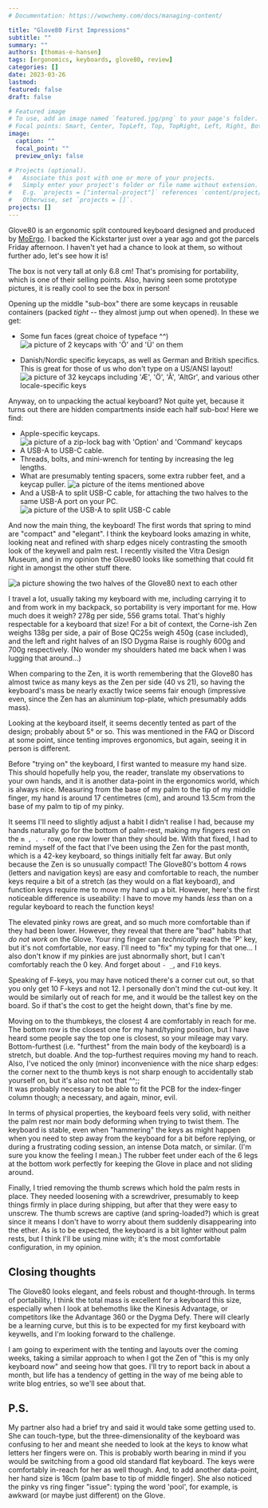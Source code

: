 ```yaml
---
# Documentation: https://wowchemy.com/docs/managing-content/

title: "Glove80 First Impressions"
subtitle: ""
summary: ""
authors: [thomas-e-hansen]
tags: [ergonomics, keyboards, glove80, review]
categories: []
date: 2023-03-26
lastmod:
featured: false
draft: false

# Featured image
# To use, add an image named `featured.jpg/png` to your page's folder.
# Focal points: Smart, Center, TopLeft, Top, TopRight, Left, Right, BottomLeft, Bottom, BottomRight.
image:
  caption: ""
  focal_point: ""
  preview_only: false

# Projects (optional).
#   Associate this post with one or more of your projects.
#   Simply enter your project's folder or file name without extension.
#   E.g. `projects = ["internal-project"]` references `content/project/deep-learning/index.md`.
#   Otherwise, set `projects = []`.
projects: []
---
```


Glove80 is an ergonomic split contoured keyboard designed and produced by
[MoErgo](https://moergo.com).
I backed the Kickstarter just over a year ago and got the parcels Friday
afternoon. I haven't yet had a chance to look at them, so without further ado,
let's see how it is!

The box is not very tall at only 6.8 cm! That's promising for portability, which
is one of their selling points. Also, having seen some prototype pictures, it is
really cool to see the box in person!

Opening up the middle "sub-box" there are some keycaps in reusable containers
(packed _tight_ -- they almost jump out when opened). In these we get:
  * Some fun faces (great choice of typeface ^^)
      ![a picture of 2 keycaps with 'Ö' and 'Ü' on them](TODO)

  * Danish/Nordic specific keycaps, as well as German and British specifics.
      This is great for those of us who don't type on a US/ANSI layout!
      ![a picture of 32 keycaps including 'Æ', 'Ö', 'Å', 'AltGr', and various other locale-specific keys](TODO)

Anyway, on to unpacking the actual keyboard? Not quite yet, because it turns out
there are hidden compartments inside each half sub-box! Here we find:
  * Apple-specific keycaps.
      ![a picture of a zip-lock bag with 'Option' and 'Command' keycaps](TODO)
  * A USB-A to USB-C cable.
  * Threads, bolts, and mini-wrench for tenting by increasing the leg lengths.
  * What are presumably tenting spacers, some extra rubber feet, and a keycap
    puller.
      ![a picture of the items mentioned above](TODO)
  * And a USB-A to split USB-C cable, for attaching the two halves to the same
      USB-A port on your PC.
      ![a picture of the USB-A to split USB-C cable](TODO)

And now the main thing, the keyboard! The first words that spring to mind are
"compact" and "elegant". I think the keyboard looks amazing in white, looking
neat and refined with sharp edges nicely contrasting the smooth look of the
keywell and palm rest. I recently visited the Vitra Design Museum, and in my
opinion the Glove80 looks like something that could fit right in amongst the
other stuff there.

![a picture showing the two halves of the Glove80 next to each other](TODO)

I travel a lot, usually taking my keyboard with me, including carrying it to and
from work in my backpack, so portability is very important for me. How much does
it weigh? 278g per side, 556 grams total. That's highly respectable for a
keyboard that size! For a bit of context, the Corne-ish Zen weighs 138g per
side, a pair of Bose QC25s weigh 450g (case included), and the left and right
halves of an ISO Dygma Raise is roughly 600g and 700g respectively. (No wonder
my shoulders hated me back when I was lugging that around...)

When comparing to the Zen, it is worth remembering that the Glove80 has almost
twice as many keys as the Zen per side (40 vs 21), so having the keyboard's mass
be nearly exactly twice seems fair enough (impressive even, since the Zen has an
aluminium top-plate, which presumably adds mass).

Looking at the keyboard itself, it seems decently tented as part of the design;
probably about 5° or so. This was mentioned in the FAQ or Discord at some point,
since tenting improves ergonomics, but again, seeing it in person is different.

Before "trying on" the keyboard, I first wanted to measure my hand size. This
should hopefully help you, the reader, translate my observations to your own
hands, and it is another data-point in the ergonomics world, which is always
nice. Measuring from the base of my palm to the tip of my middle finger, my hand
is around 17 centimetres (cm), and around 13.5cm from the base of my palm to tip
of my pinky.

It seems I'll need to slightly adjust a habit I didn't realise I had, because my
hands naturally go for the bottom of palm-rest, making my fingers rest on the
`m , . -` row, one row lower than they should be. With that fixed, I had to
remind myself of the fact that I've been using the Zen for the past month, which
is a 42-key keyboard, so things initially felt far away. But only because the
Zen is so unusually compact! The Glove80's bottom 4 rows (letters and navigation
keys) are easy and comfortable to reach, the number keys require a bit of a
stretch (as they would on a flat keyboard), and function keys require me to move
my hand up a bit. However, here's the first noticeable difference is useability:
I have to move my hands _less_ than on a regular keyboard to reach the function
keys!

The elevated pinky rows are great, and so much more comfortable than if they had
been lower. However, they reveal that there are "bad" habits that _do not work_
on the Glove. Your ring finger can _technically_ reach the 'P' key, but it's not
comfortable, nor easy. I'll need to "fix" my typing for that one... I also don't
know if my pinkies are just abnormally short, but I can't comfortably reach the
0 key. And forget about `- _`, and `F10` keys.

Speaking of F-keys, you may have noticed there's a corner cut out, so that you
only get 10 F-keys and not 12. I personally don't mind the cut-out key. It would
be similarly out of reach for me, and it would be the tallest key on the board.
So if that's the cost to get the height down, that's fine by me.

Moving on to the thumbkeys, the closest 4 are comfortably in reach for me. The
bottom row is the closest one for my hand/typing position, but I have heard some
people say the top one is closest, so your mileage may vary. Bottom-furthest
(i.e. "furthest" from the main body of the keyboard) is a stretch, but doable.
And the top-furthest requires moving my hand to reach. Also, I've noticed the
only (minor) inconvenience with the nice sharp edges: the corner next to the
thumb keys is not sharp enough to accidentally stab yourself on, but it's
also not not that ^^;;  
It was probably necessary to be able to fit the PCB for the index-finger column
though; a necessary, and again, minor, evil.

In terms of physical properties, the keyboard feels very solid, with neither the
palm rest nor main body deforming when trying to twist them. The keyboard is
stable, even when "hammering" the keys as might happen when you need to step
away from the keyboard for a bit before replying, or during a frustrating coding
session, an intense Dota match, or similar. (I'm sure you know the feeling I
mean.) The rubber feet under each of the 6 legs at the bottom work perfectly for
keeping the Glove in place and not sliding around.

Finally, I tried removing the thumb screws which hold the palm rests in place.
They needed loosening with a screwdriver, presumably to keep things firmly in
place during shipping, but after that they were easy to unscrew. The thumb
screws are captive (and spring-loaded?) which is great since it means I don't
have to worry about them suddenly disappearing into the ether. As is to be
expected, the keyboard is a bit lighter without palm rests, but I think I'll be
using mine with; it's the most comfortable configuration, in my opinion.


## Closing thoughts

The Glove80 looks elegant, and feels robust and thought-through. In terms of
portability, I think the total mass is excellent for a keyboard this size,
especially when I look at behemoths like the Kinesis Advantage, or competitors
like the Advantage 360 or the Dygma Defy. There will clearly be a learning
curve, but this is to be expected for my first keyboard with keywells, and I'm
looking forward to the challenge.

I am going to experiment with the tenting and layouts over the coming weeks,
taking a similar approach to when I got the Zen of "this is my only keyboard
now" and seeing how that goes. I'll try to report back in about a month, but
life has a tendency of getting in the way of me being able to write blog
entries, so we'll see about that.


## P.S.

My partner also had a brief try and said it would take some getting used to. She
can touch-type, but the three-dimensionality of the keyboard was confusing to
her and meant she needed to look at the keys to know what letters her fingers
were on. This is probably worth bearing in mind if you would be switching from a
good old standard flat keyboard. The keys were comfortably in-reach for her as
well though. And, to add another data-point, her hand size is 16cm (palm base to
tip of middle finger). She also noticed the pinky vs ring finger "issue": typing
the word 'pool', for example, is awkward (or maybe just different) on the Glove.

